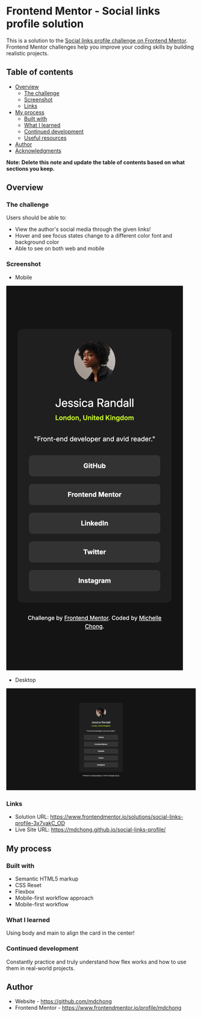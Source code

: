 # Frontend Mentor - Social links profile solution

This is a solution to the [Social links profile challenge on Frontend Mentor](https://www.frontendmentor.io/challenges/social-links-profile-UG32l9m6dQ). Frontend Mentor challenges help you improve your coding skills by building realistic projects. 

## Table of contents

- [Overview](#overview)
  - [The challenge](#the-challenge)
  - [Screenshot](#screenshot)
  - [Links](#links)
- [My process](#my-process)
  - [Built with](#built-with)
  - [What I learned](#what-i-learned)
  - [Continued development](#continued-development)
  - [Useful resources](#useful-resources)
- [Author](#author)
- [Acknowledgments](#acknowledgments)

**Note: Delete this note and update the table of contents based on what sections you keep.**

## Overview

### The challenge

Users should be able to: 
- View the author's social media through the given links!
- Hover and see focus states change to a different color font and background color
- Able to see on both web and mobile

### Screenshot

- Mobile
<img src="./screenshot/screencapture-file-Users-dagyeong-Library-CloudStorage-GoogleDrive-mdchong-asu-edu-My-Drive-Frontend-Mentor-social-links-profile-index-html-2024-10-09-15_13_27.png">

- Desktop
<img src="./screenshot/screencapture-file-Users-dagyeong-Library-CloudStorage-GoogleDrive-mdchong-asu-edu-My-Drive-Frontend-Mentor-social-links-profile-index-html-2024-10-09-15_12_52.png">

### Links

- Solution URL: https://www.frontendmentor.io/solutions/social-links-profile-3x7vakC_OD 
- Live Site URL: https://mdchong.github.io/social-links-profile/

## My process

### Built with

- Semantic HTML5 markup
- CSS Reset
- Flexbox
- Mobile-first workflow approach
- Mobile-first workflow

### What I learned
Using body and main to align the card in the center! 

### Continued development
Constantly practice and truly understand how flex works and how to use them in real-world projects.

## Author

- Website - https://github.com/mdchong
- Frontend Mentor - https://www.frontendmentor.io/profile/mdchong
